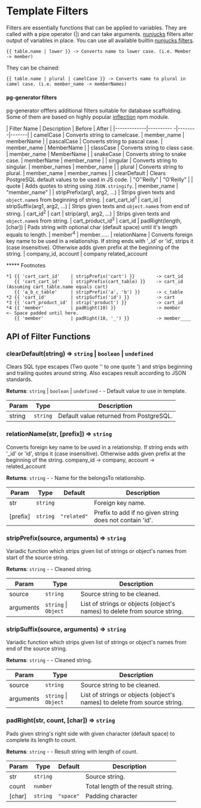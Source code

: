 #  Template Filters

Filters are essentially functions that can be applied to variables. They are called with a pipe operator (|) and can take arguments. [nunjucks](https://mozilla.github.io/nunjucks/) filters alter output of variables in place. You can use all available builtin [nunjucks filters](https://mozilla.github.io/nunjucks/templating.html#builtin-filters). 

    {{ table.name | lower }} -> Converts name to lower case. (i.e. Member -> member)
    
They can be chained:

    {{ table.name | plural | camelCase }} -> Converts name to plural in camel case. (i.e. member_name -> memberNames)
    
#### pg-generator filters
    
pg-generator offfers additional filters suitable for database scaffolding. Some of them are based on highly popular [inflection](https://www.npmjs.com/package/inflection) npm module.

| Filter Name | Description | Before | After |
|-------------|----------  -|--------|-------|
| camelCase | Converts string to camelcase. | member_name | memberName |
| pascalCase | Converts string to pascal case. | member_name | MemberName |
| classCase | Converts string to class case. | member_name | MemberName |
| snakeCase | Converts string to snake case. | memberName | member_name |
| singular | Converts string to singular. | member_names | member_name |
| plural | Converts string to plural. | member_name | member_names |
| clearDefault | Clears PostgreSQL default values to be used in JS code. | "O''Reilly" | "O'Reilly" |
| quote | Adds quotes to string using `JSON.stringify`. | member_name | "member_name" |
| stripPrefix(arg1, arg2, ...) | Strips given texts and `object.name`s from beginning of string. | cart_cart_id<sup>1</sup> | cart_id
| stripSuffix(arg1, arg2, ...) | Strips given texts and `object.name`s from end of string. | cart_id<sup>2</sup> | cart
| strip(arg1, arg2, ...) | Strips given texts and `object.name`s from string. | cart_product_id<sup>3</sup> | cart_id
| padRight(length, [char]) | Pads string with optional char (default space) until it's length equals to length. | member<sup>4</sup> | member......
| relationName | Converts foreign key name to be used in a relationship. If string ends with '_id' or 'id', strips it (case insensitive). Otherwise adds given prefix at the beginning of the string. | company_id, account | company related_account

***** Footnotes

    *1 {{ 'cart_cart_id'    | stripPrefix('cart') }}        -> cart_id
       {{ 'cart_cart_id'    | stripPrefix(cart_table) }}    -> cart_id (Assuming cart_table.name equals cart)
       {{ 'a_b_c_table'     | stripPrefix('a', 'b') }}      -> c_table
    *2 {{ 'cart_id'         | stripSuffix('id') }}          -> cart
    *3 {{ 'cart_product_id' | strip('product') }}           -> cart_id
    *4 {{ 'member'          | padRight(10) }}               -> member    <- Space padded until here.
       {{ 'member'          | padRight(10, '_') }}          -> member____

## API of Filter Functions

### clearDefault(string) ⇒ <code>string</code> &#124; <code>boolean</code> &#124; <code>undefined</code>
Clears SQL type escapes (Two quote '' to one quote ') and strips beginning and trailing quotes around string.
Also escapes result according to JSON standards.
 
**Returns**: <code>string</code> &#124; <code>boolean</code> &#124; <code>undefined</code> - - Default value to use in template.  

| Param | Type | Description |
| --- | --- | --- |
| string | <code>string</code> | Default value returned from PostgreSQL. |

<a name="relationName"></a>
### relationName(str, [prefix]) ⇒ <code>string</code>
Converts foreign key name to be used in a relationship. If string ends with '_id' or 'id', strips it (case insensitive).
Otherwise adds given prefix at the beginning of the string. company_id -> company, account -> related_account
 
**Returns**: <code>string</code> - - Name for the belongsTo relationship.  

| Param | Type | Default | Description |
| --- | --- | --- | --- |
| str | <code>string</code> |  | Foreign key name. |
| [prefix] | <code>string</code> | <code>&quot;related&quot;</code> | Prefix to add if no given string does not contain 'id'. |

<a name="stripPrefix"></a>
### stripPrefix(source, arguments) ⇒ <code>string</code>
Variadic function which strips given list of strings or object's names from start of the source string.
 
**Returns**: <code>string</code> - - Cleaned string.  

| Param | Type | Description |
| --- | --- | --- |
| source | <code>string</code> | Source string to be cleaned. |
| arguments | <code>string</code> &#124; <code>Object</code> | List of strings or objects (object's names) to delete from source string. |

<a name="stripSuffix"></a>
### stripSuffix(source, arguments) ⇒ <code>string</code>
Variadic function which strips given list of strings or object's names from end of the source string.
 
**Returns**: <code>string</code> - - Cleaned string.  

| Param | Type | Description |
| --- | --- | --- |
| source | <code>string</code> | Source string to be cleaned. |
| arguments | <code>string</code> &#124; <code>Object</code> | List of strings or objects (object's names) to delete from source string. |

<a name="padRight"></a>
### padRight(str, count, [char]) ⇒ <code>string</code>
Pads given string's right side with given character (default space) to complete its length to count.
 
**Returns**: <code>string</code> - - Result string with length of count.  

| Param | Type | Default | Description |
| --- | --- | --- | --- |
| str | <code>string</code> |  | Source string. |
| count | <code>number</code> |  | Total length of the result string. |
| [char] | <code>string</code> | <code>&quot;space&quot;</code> | Padding character |

